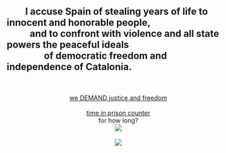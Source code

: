 <h2>  I accuse Spain of stealing years of life to innocent and honorable people,<br/>    and to confront with violence and all state powers the peaceful ideals<br/>    of democratic freedom and independence of Catalonia.</h2><br/><p align="center"><a href="https://www.youtube.com/watch?v=KmafGsJHV1Y">we DEMAND justice and freedom</a><br/><br/><a href="https://www.timeanddate.com/countdown/to?iso=20171016T00&p0=31&msg=%23IN%20PRISON%20SINCE&ud=1&font=slab">time in prison counter</a><br/>for how long?<br/><img src="https://user-images.githubusercontent.com/1634027/36209513-37477056-119c-11e8-9fd2-5ba89e148e86.png" /><br/><br/><img src="https://user-images.githubusercontent.com/1634027/40917149-80019aee-6802-11e8-9ca3-214c6b21fcb4.jpg" /></p>
